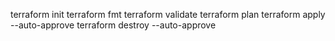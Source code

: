 terraform init
terraform fmt
terraform validate
terraform plan
terraform apply --auto-approve
terraform destroy --auto-approve
